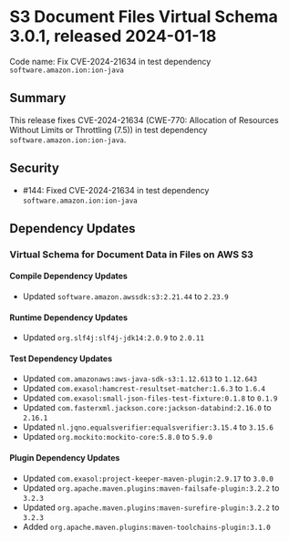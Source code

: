 # S3 Document Files Virtual Schema 3.0.1, released 2024-01-18

Code name: Fix CVE-2024-21634 in test dependency `software.amazon.ion:ion-java`

## Summary

This release fixes CVE-2024-21634 (CWE-770: Allocation of Resources Without Limits or Throttling (7.5)) in test dependency `software.amazon.ion:ion-java`.

## Security

* #144: Fixed CVE-2024-21634 in test dependency `software.amazon.ion:ion-java`

## Dependency Updates

### Virtual Schema for Document Data in Files on AWS S3

#### Compile Dependency Updates

* Updated `software.amazon.awssdk:s3:2.21.44` to `2.23.9`

#### Runtime Dependency Updates

* Updated `org.slf4j:slf4j-jdk14:2.0.9` to `2.0.11`

#### Test Dependency Updates

* Updated `com.amazonaws:aws-java-sdk-s3:1.12.613` to `1.12.643`
* Updated `com.exasol:hamcrest-resultset-matcher:1.6.3` to `1.6.4`
* Updated `com.exasol:small-json-files-test-fixture:0.1.8` to `0.1.9`
* Updated `com.fasterxml.jackson.core:jackson-databind:2.16.0` to `2.16.1`
* Updated `nl.jqno.equalsverifier:equalsverifier:3.15.4` to `3.15.6`
* Updated `org.mockito:mockito-core:5.8.0` to `5.9.0`

#### Plugin Dependency Updates

* Updated `com.exasol:project-keeper-maven-plugin:2.9.17` to `3.0.0`
* Updated `org.apache.maven.plugins:maven-failsafe-plugin:3.2.2` to `3.2.3`
* Updated `org.apache.maven.plugins:maven-surefire-plugin:3.2.2` to `3.2.3`
* Added `org.apache.maven.plugins:maven-toolchains-plugin:3.1.0`
